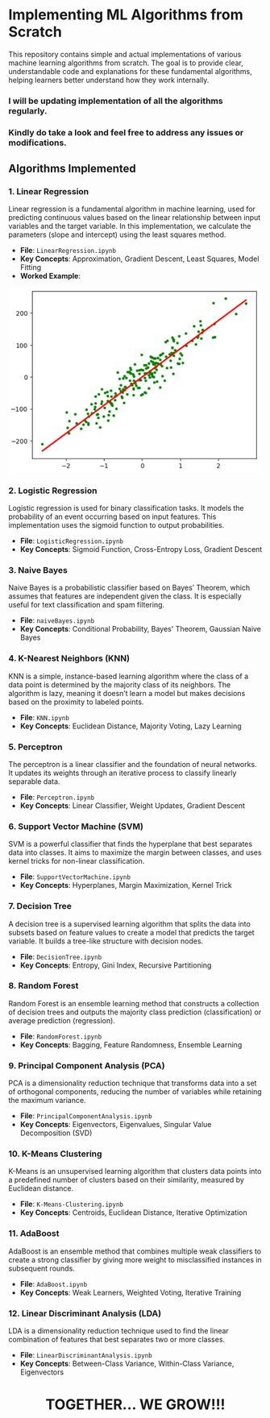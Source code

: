 # Implementing ML Algorithms from Scratch

This repository contains simple and actual implementations of various machine learning algorithms from scratch. The goal is to provide clear, understandable code and explanations for these fundamental algorithms, helping learners better understand how they work internally.

### I will be updating implementation of all the algorithms regularly. 
### Kindly do take a look and feel free to address any issues or modifications.

## Algorithms Implemented

### 1. **Linear Regression**
Linear regression is a fundamental algorithm in machine learning, used for predicting continuous values based on the linear relationship between input variables and the target variable. In this implementation, we calculate the parameters (slope and intercept) using the least squares method.

- **File**: `LinearRegression.ipynb`
- **Key Concepts**: Approximation, Gradient Descent, Least Squares, Model Fitting
- **Worked Example**:


<p align="center">
  <img src="images/linear_reg.png" alt="Linear Regression Image">
</p>



### 2. **Logistic Regression**
Logistic regression is used for binary classification tasks. It models the probability of an event occurring based on input features. This implementation uses the sigmoid function to output probabilities.

- **File**: `LogisticRegression.ipynb`
- **Key Concepts**: Sigmoid Function, Cross-Entropy Loss, Gradient Descent

### 3. **Naive Bayes**
Naive Bayes is a probabilistic classifier based on Bayes’ Theorem, which assumes that features are independent given the class. It is especially useful for text classification and spam filtering.

- **File**: `naiveBayes.ipynb`
- **Key Concepts**: Conditional Probability, Bayes' Theorem, Gaussian Naive Bayes

### 4. **K-Nearest Neighbors (KNN)**
KNN is a simple, instance-based learning algorithm where the class of a data point is determined by the majority class of its neighbors. The algorithm is lazy, meaning it doesn’t learn a model but makes decisions based on the proximity to labeled points.

- **File**: `KNN.ipynb`
- **Key Concepts**: Euclidean Distance, Majority Voting, Lazy Learning

### 5. **Perceptron**
The perceptron is a linear classifier and the foundation of neural networks. It updates its weights through an iterative process to classify linearly separable data.

- **File**: `Perceptron.ipynb`
- **Key Concepts**: Linear Classifier, Weight Updates, Gradient Descent

### 6. **Support Vector Machine (SVM)**
SVM is a powerful classifier that finds the hyperplane that best separates data into classes. It aims to maximize the margin between classes, and uses kernel tricks for non-linear classification.

- **File**: `SupportVectorMachine.ipynb`
- **Key Concepts**: Hyperplanes, Margin Maximization, Kernel Trick

### 7. **Decision Tree**
A decision tree is a supervised learning algorithm that splits the data into subsets based on feature values to create a model that predicts the target variable. It builds a tree-like structure with decision nodes.

- **File**: `DecisionTree.ipynb`
- **Key Concepts**: Entropy, Gini Index, Recursive Partitioning

### 8. **Random Forest**
Random Forest is an ensemble learning method that constructs a collection of decision trees and outputs the majority class prediction (classification) or average prediction (regression).

- **File**: `RandomForest.ipynb`
- **Key Concepts**: Bagging, Feature Randomness, Ensemble Learning

### 9. **Principal Component Analysis (PCA)**
PCA is a dimensionality reduction technique that transforms data into a set of orthogonal components, reducing the number of variables while retaining the maximum variance.

- **File**: `PrincipalComponentAnalysis.ipynb`
- **Key Concepts**: Eigenvectors, Eigenvalues, Singular Value Decomposition (SVD)

### 10. **K-Means Clustering**
K-Means is an unsupervised learning algorithm that clusters data points into a predefined number of clusters based on their similarity, measured by Euclidean distance.

- **File**: `K-Means-Clustering.ipynb`
- **Key Concepts**: Centroids, Euclidean Distance, Iterative Optimization

### 11. **AdaBoost**
AdaBoost is an ensemble method that combines multiple weak classifiers to create a strong classifier by giving more weight to misclassified instances in subsequent rounds.

- **File**: `AdaBoost.ipynb`
- **Key Concepts**: Weak Learners, Weighted Voting, Iterative Training

### 12. **Linear Discriminant Analysis (LDA)**
LDA is a dimensionality reduction technique used to find the linear combination of features that best separates two or more classes.

- **File**: `LinearDiscriminantAnalysis.ipynb`
- **Key Concepts**: Between-Class Variance, Within-Class Variance, Eigenvectors


<p align="center">
  <b align="center">
    <h1 align="center">TOGETHER... WE GROW!!!</h1>
  </b>
</p>





